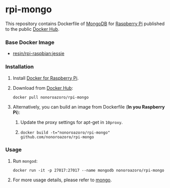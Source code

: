 # rpi-mongo

This repository contains Dockerfile of [MongoDB](http://www.mongodb.org/) for [Raspberry Pi](https://www.raspberrypi.org/) published to the public [Docker Hub](https://hub.docker.com/r/nonoroazoro/).

### Base Docker Image

* [resin/rpi-raspbian:jessie](https://github.com/resin-io-library/resin-rpi-raspbian)

### Installation

1. Install [Docker for Raspberry Pi](http://blog.hypriot.com/).

2. Download from [Docker Hub](https://hub.docker.com/u/nonoroazoro/):

    `docker pull nonoroazoro/rpi-mongo`

3. Alternatively, you can build an image from Dockerfile (**In you Raspberry Pi**):

    1. Update the proxy settings for apt-get in `10proxy`.

    2. `docker build -t="nonoroazoro/rpi-mongo" github.com/nonoroazoro/rpi-mongo`

### Usage

1. Run `mongod`:

    `docker run -it -p 27017:27017 --name mongodb nonoroazoro/rpi-mongo`

2. For more usage details, please refer to [mongo](https://hub.docker.com/_/mongo/).
